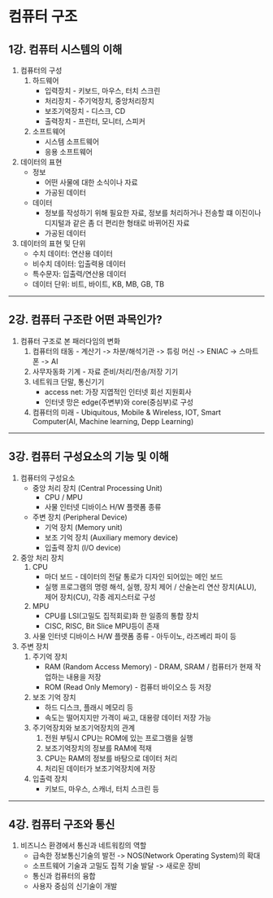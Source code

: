 # 컴퓨터 구조
## 1강. 컴퓨터 시스템의 이해
1. 컴퓨터의 구성
   1. 하드웨어
      * 입력장치 - 키보드, 마우스, 터치 스크린
      * 처리장치 - 주기억장치, 중앙처리장치
      * 보조기억장치 - 디스크, CD
      * 출력장치 - 프린터, 모니터, 스피커
   2. 소프트웨어
      * 시스템 소프트웨어
      * 응용 소프트웨어
2. 데이터의 표현
   * 정보
      - 어떤 사물에 대한 소식이나 자료
      - 가공된 데이터
   * 데이터
      - 정보를 작성하기 위해 필요한 자료, 정보를 처리하거나 전송할 떄 이진이나 디지털과 같은 좀 더 편리한 형태로 바뀌어진 자료
      - 가공된 데이터
3. 데이터의 표현 및 단위
   * 수치 데이터: 연산용 데이터
   * 비수치 데이터: 입출력용 데이터
   * 특수문자: 입출력/연산용 데이터
   * 데이터 단위: 비트, 바이트, KB, MB, GB, TB
---
## 2강. 컴퓨터 구조란 어떤 과목인가?
1. 컴퓨터 구조로 본 패러다임의 변화
   1. 컴퓨터의 태동 - 계산기 -> 차분/해석기관 -> 튜링 머신 -> ENIAC -> 스마트폰 -> AI
   2. 사무자동화 기계 - 자료 준비/처리/전송/저장 기기
   3. 네트워크 단말, 통신기기
       * access net: 가장 지엽적인 인터넷 회선 지원회사
       * 인터넷 망은 edge(주변부)와 core(중심부)로 구성
   4. 컴퓨터의 미래 - Ubiquitous, Mobile & Wireless, IOT, Smart Computer(AI, Machine learning, Depp Learning)
---
## 3강. 컴퓨터 구성요소의 기능 및 이해
1. 컴퓨터의 구성요소
   * 중앙 처리 장치 (Central Processing Unit)
      - CPU / MPU
      - 사물 인터넷 디바이스 H/W 플랫폼 종류
   * 주변 장치 (Peripheral Device)
      - 기억 장치 (Memory unit)
      - 보조 기억 장치 (Auxiliary memory device)
      - 입출력 장치 (I/O device)
2. 중앙 처리 장치
   1. CPU
      * 마더 보드 - 데이터의 전달 통로가 디자인 되어있는 메인 보드
      * 실행 프로그램의 명령 해석, 실행, 장치 제어 / 산술논리 연산 장치(ALU), 제어 장치(CU), 각종 레지스터로 구성
   2. MPU
      * CPU를 LSI(고밀도 집적회로)화 한 일종의 통합 장치
      * CISC, RISC, Bit Slice MPU등이 존재
   3. 사물 인터넷 디바이스 H/W 플랫폼 종류 - 아두이노, 라즈베리 파이 등
3. 주변 장치
   1. 주기억 장치
      * RAM (Random Access Memory) - DRAM, SRAM / 컴퓨터가 현재 작업하는 내용을 저장
      * ROM (Read Only Memory) - 컴퓨터 바이오스 등 저장
   2. 보조 기억 장치
      * 하드 디스크, 플래시 메모리 등
      * 속도는 떨어지지만 가격이 싸고, 대용량 데이터 저장 가능
   3. 주기억장치와 보조기억장치의 관계
      1. 전원 부팅시 CPU는 ROM에 있는 프로그램을 실행
      2. 보조기억장치의 정보를 RAM에 적재
      3. CPU는 RAM의 정보를 바탕으로 데이터 처리
      4. 처리된 데이터가 보조기억장치에 저장
   4. 입출력 장치
      * 키보드, 마우스, 스캐너, 터치 스크린 등
---
## 4강. 컴퓨터 구조와 통신
1. 비즈니스 환경에서 통신과 네트워킹의 역할
   * 급속한 정보통신기술의 발전 -> NOS(Network Operating System)의 확대
   * 소프트웨어 기술과 고밀도 집적 기술 발달 -> 새로운 장비
   * 통신과 컴퓨터의 융합
   * 사용자 중심의 신기술이 개발
